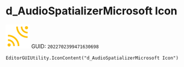 # d_AudioSpatializerMicrosoft Icon
![](/img/d_AudioSpatializerMicrosoft%20Icon.png)
GUID: `2022702399471630698`
```
EditorGUIUtility.IconContent("d_AudioSpatializerMicrosoft Icon")
```
